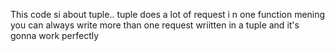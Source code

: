 This code si about tuple..
tuple does a lot of request i n one function mening you can always write more than one request wriitten in a tuple and it's gonna work
perfectly 